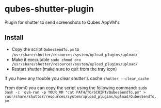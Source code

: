 # qubes-shutter-plugin
Plugin for shutter to send screenshots to Qubes AppVM's

## Install

- Copy the script `QubesSendTo.pm` to `/usr/share/shutter/resources/system/upload_plugins/upload/`
- Make it executable `sudo chmod o+x /usr/share/shutter/resources/system/upload_plugins/upload/`
- Restart shutter (make sure to quit from the tray icon)


If you have any trouble you clear shutter's cache `shutter --clear_cache`

From dom0 you can copy the script using the following command: 
`sudo bash -c 'qvm-run -p YOUR_VM "cat PATH/TO/SCRIPT/QubesSendTo.pm" > /usr/share/shutter/resources/system/upload_plugins/upload/QubesSendTo.pm'`